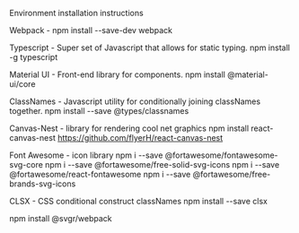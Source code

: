Environment installation instructions

Webpack - 
npm install --save-dev webpack

Typescript - Super set of Javascript that allows for static typing.
npm install -g typescript

Material UI - Front-end library for components.
npm install @material-ui/core

ClassNames - Javascript utility for conditionally joining classNames together.
npm install --save @types/classnames

Canvas-Nest - library for rendering cool net graphics
npm install react-canvas-nest
https://github.com/flyerH/react-canvas-nest


Font Awesome - icon library
npm i --save @fortawesome/fontawesome-svg-core
npm i --save @fortawesome/free-solid-svg-icons
npm i --save @fortawesome/react-fontawesome
npm i --save @fortawesome/free-brands-svg-icons

CLSX - CSS conditional construct classNames
npm install --save clsx

npm install @svgr/webpack